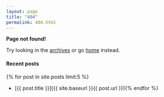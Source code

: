 ```yaml
---
layout: page
title: "404"
permalink: 404.html
---
```


**Page not found!**

Try looking in the [archives](/archives) or go [home](/) instead.

#### Recent posts

{% for post in site.posts limit:5 %}
* [{{ post.title }}]({{ site.baseurl }}{{ post.url }}){% endfor %}